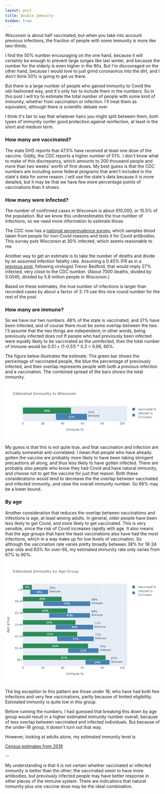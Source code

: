 ```yaml
---
layout: post
title: Double immunity
hidden: true
---
```



Wisconsin is about half vaccinated, but when you take into account previous infections, the fraction of people with some immunity is more like two-thirds. 

I find the 50% number encouraging on the one hand, because it will certainly be enough to prevent large surges like last winter, and because the number for the elderly is even higher in the 80s. But I'm discouraged on the other hand, because I would love to just grind coronavirus into the dirt, and I don't think 50% is going to get us there.

But there is a large number of people who gained immunity to Covid the old-fashioned way, and it's only fair to include them in the numbers. So in this post I will try to estimate the total number of people with some kind of immunity, whether from vaccination or infection. I'll treat them as equivalent, although there is scientific debate over 

I think it's fair to say that whatever hairs you might split between them, both types of immunity confer good protection against reinfection, at least in the short and medium term.

### How many are vaccinated?
The state DHS reports that 47.5% have received at least one dose of the vaccine. Oddly, the CDC reports a higher number of 51%. I don't know what to make of this discrepancy, which amounts to 200 thousand people and more than two weeks' worth of first doses. My best guess is that the CDC numbers are including some federal programs that aren't included in the state's data for some reason. I will use the state's data because it is more detailed, but it may be that we have few more percentage points of vaccinations than it shows.



### How many were infected?
The number of confirmed cases in Wisconsin is about 610,000, or 10.5% of the population. But we know this underestimates the true number of infections, so we need more information to estimate those.

The CDC now has a [national seroprevalence survey](https://covid.cdc.gov/covid-data-tracker/#national-lab), which samples blood taken from people for non-Covid reasons and tests it for Covid antibodies. This survey puts Wisconsin at 30% infected, which seems reasonable to me. 

Another way to get an estimate is to take the number of deaths and divide by an assumed infection fatality rate. Assuming a 0.45% IFR as in a [previous post](https://covid-wisconsin.com/2020/11/22/status-update/#how-many-of-us-have-been-infected), following virologist Trevor Bedford, that would imply 27% infected, very close to the CDC number. (About 7000 deaths, divided by 0.0045, divided by 5.8 million people in Wisconsin.) 

Based on these estimates, the true number of infections is larger than recorded cases by about a factor of 3. I'll use this nice round number for the rest of the post. 

### How many are immune?
So we have our two numbers. 48% of the state is vaccinated, and 31% have been infected, and of course there must be some overlap between the two. I'll assume that the two things are independent; in other words, being previously infected does not If people who had previously been infected were equally likely to be vaccinated as the uninfected, then the total number of immune would be 0.51 + (1-0.51) * 0.3 = 0.66, 66%. 

The figure below illustrates the estimate. The green bar shows the percentage of vaccinated people, the blue the percentage of previously infected, and their overlap represents people with both a previous infection and a vaccination. The combined spread of the bars shows the total immunity.

![Immunity for the state](../assets/Immune-Total.png)


My guess is that this is not quite true, and that vaccination and infection are actually somewhat anti-correlated. I mean that people who have already gotten the vaccine are probably more likely to have been taking stringent precautions all along, and thus less likely to have gotten infected. There are probably also people who know they had Covid and have natural immunity, and choose not to get the vaccine for just that reason. Both these considerations would tend to decrease the the overlap between vaccinated and infected immunity, and raise the overall immunity number.  So 66% may be a lower bound.


### By age
Another consideration that reduces the overlap between vaccinations and infections is age, at least among adults. In general, older people have been less likely to get Covid, and more likely to get vaccinated. This is very sensible, since the risk of Covid increases rapidly with age. It also means that the age groups that have the least vaccinations also have had the most infections, which in a way make up for low levels of vaccination. So although the vaccination rate varies pretty broadly between 38% for 18-24 year olds and 83% for over-65, my estimated immunity rate only varies from 67% to 90%.

![Immunity by age group](../assets/Immune-Age.png)

The big exception to this pattern are those under 18, who have had both few infections and very few vaccinations, partly because of limited eligibility. Estimated immunity is quite low in this group.

Before running the numbers, I had guessed that breaking this down by age group would result in a higher estimated immunity number overall, because of less overlap between vaccinated and infected individuals. But because of the under-18 group, it doesn't turn out that way. 

However, looking at adults alone, my estimated immunity level is 


[Census estimates from 2019](https://data.census.gov/cedsci/table?q=wisconsin%20population%20age&tid=ACSST1Y2019.S0101)

--

My understanding is that it is not certain whether vaccinated or infected immunity is better than the other; the vaccinated seem to have more antibodies, but previously infected people may have better response in other pieces of the immune system. There are indications that natural immunity plus one vaccine dose may be the ideal combination.

